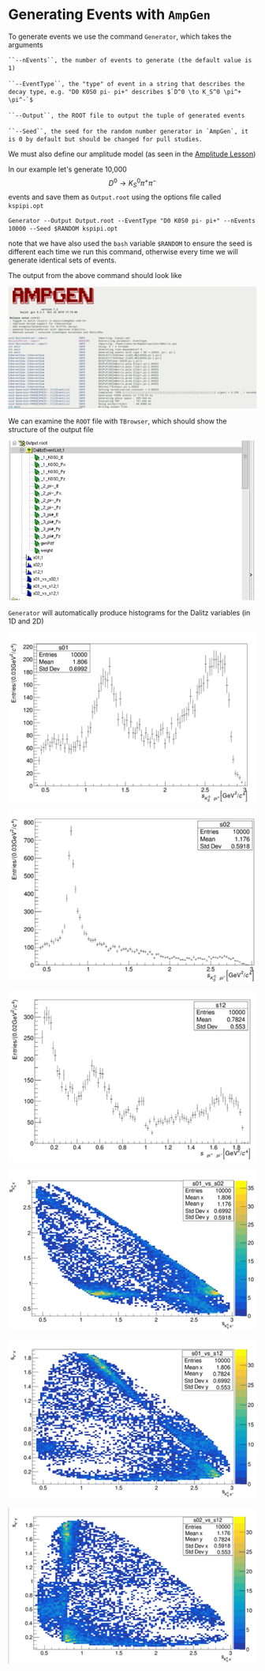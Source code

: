Generating Events with `AmpGen`
==

To generate events we use the command `Generator`, which takes the arguments

    ``--nEvents``, the number of events to generate (the default value is 1)

    ``--EventType``, the "type" of event in a string that describes the decay type, e.g. "D0 K0S0 pi- pi+" describes $`D^0 \to K_S^0 \pi^+ \pi^-`$

    ``--Output``, the ROOT file to output the tuple of generated events

    ``--Seed``, the seed for the random number generator in `AmpGen`, it is 0 by default but should be changed for pull studies.

We must also define our amplitude model (as seen in the [Amplitude Lesson](lessons/02-Amplitudes/02-Amplitudes.md))

In our example let's generate 10,000  $$D^0 \to K_S^0 \pi^+ \pi^-$$ events and save them as `Output.root` using the options file called `kspipi.opt`
```
Generator --Output Output.root --EventType "D0 K0S0 pi- pi+" --nEvents 10000 --Seed $RANDOM kspipi.opt
```
note that we have also used the `bash` variable `$RANDOM` to ensure the seed is different each time we run this command, otherwise every time we will generate identical sets of events.

The output from the above command should look like

![](Generator_Output.png)

We can examine the `ROOT` file with `TBrowser`, which should show the structure of the output file

![](TBrowser.png)

`Generator` will automatically produce histograms for the Dalitz variables (in 1D and 2D)

![](s01.png)


![](s02.png)


![](s12.png)

![](s01xs02.png)


![](s01xs12.png)


![](s02xs12.png)
